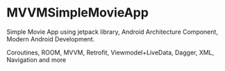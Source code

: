 # MVVMSimpleMovieApp

Simple Movie App using jetpack library, Android Architecture Component, Modern Android Development. 

Coroutines, ROOM, MVVM, Retrofit, Viewmodel+LiveData, Dagger, XML, Navigation and more
